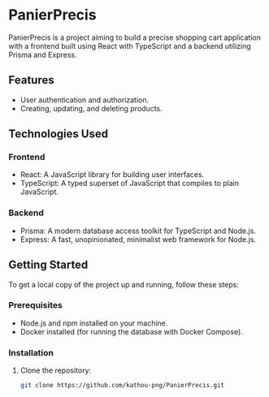 # PanierPrecis

PanierPrecis is a project aiming to build a precise shopping cart application with a frontend built using React with TypeScript and a backend utilizing Prisma and Express.

## Features

- User authentication and authorization.
- Creating, updating, and deleting products.

## Technologies Used

### Frontend

- React: A JavaScript library for building user interfaces.
- TypeScript: A typed superset of JavaScript that compiles to plain JavaScript.

### Backend

- Prisma: A modern database access toolkit for TypeScript and Node.js.
- Express: A fast, unopinionated, minimalist web framework for Node.js.

## Getting Started

To get a local copy of the project up and running, follow these steps:

### Prerequisites

- Node.js and npm installed on your machine.
- Docker installed (for running the database with Docker Compose).

### Installation

1. Clone the repository:

   ```bash
   git clone https://github.com/kathou-png/PanierPrecis.git
   ```

